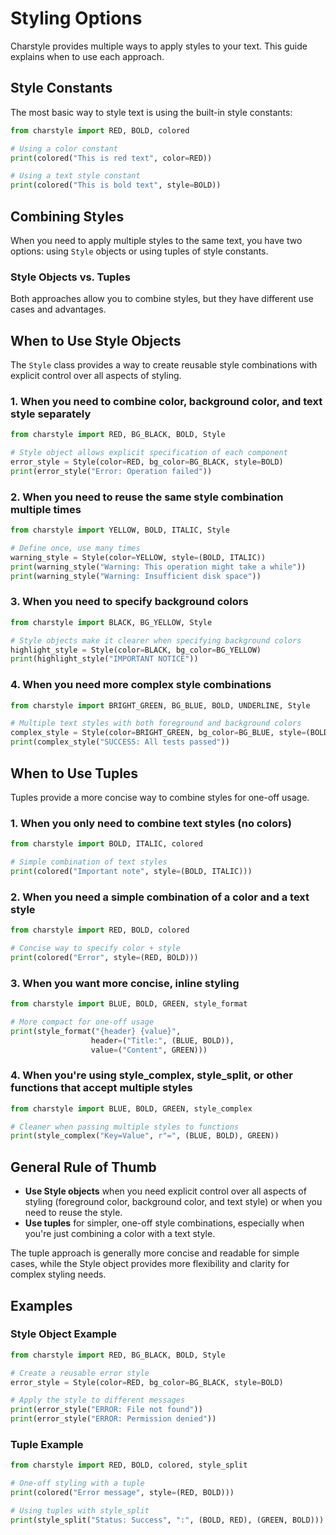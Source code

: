 # Styling Options

Charstyle provides multiple ways to apply styles to your text. This guide explains when to use each approach.

## Style Constants

The most basic way to style text is using the built-in style constants:

```python
from charstyle import RED, BOLD, colored

# Using a color constant
print(colored("This is red text", color=RED))

# Using a text style constant
print(colored("This is bold text", style=BOLD))
```

## Combining Styles

When you need to apply multiple styles to the same text, you have two options: using `Style` objects or using tuples of style constants.

### Style Objects vs. Tuples

Both approaches allow you to combine styles, but they have different use cases and advantages.

## When to Use Style Objects

The `Style` class provides a way to create reusable style combinations with explicit control over all aspects of styling.

### 1. When you need to combine color, background color, and text style separately

```python
from charstyle import RED, BG_BLACK, BOLD, Style

# Style object allows explicit specification of each component
error_style = Style(color=RED, bg_color=BG_BLACK, style=BOLD)
print(error_style("Error: Operation failed"))
```

### 2. When you need to reuse the same style combination multiple times

```python
from charstyle import YELLOW, BOLD, ITALIC, Style

# Define once, use many times
warning_style = Style(color=YELLOW, style=(BOLD, ITALIC))
print(warning_style("Warning: This operation might take a while"))
print(warning_style("Warning: Insufficient disk space"))
```

### 3. When you need to specify background colors

```python
from charstyle import BLACK, BG_YELLOW, Style

# Style objects make it clearer when specifying background colors
highlight_style = Style(color=BLACK, bg_color=BG_YELLOW)
print(highlight_style("IMPORTANT NOTICE"))
```

### 4. When you need more complex style combinations

```python
from charstyle import BRIGHT_GREEN, BG_BLUE, BOLD, UNDERLINE, Style

# Multiple text styles with both foreground and background colors
complex_style = Style(color=BRIGHT_GREEN, bg_color=BG_BLUE, style=(BOLD, UNDERLINE))
print(complex_style("SUCCESS: All tests passed"))
```

## When to Use Tuples

Tuples provide a more concise way to combine styles for one-off usage.

### 1. When you only need to combine text styles (no colors)

```python
from charstyle import BOLD, ITALIC, colored

# Simple combination of text styles
print(colored("Important note", style=(BOLD, ITALIC)))
```

### 2. When you need a simple combination of a color and a text style

```python
from charstyle import RED, BOLD, colored

# Concise way to specify color + style
print(colored("Error", style=(RED, BOLD)))
```

### 3. When you want more concise, inline styling

```python
from charstyle import BLUE, BOLD, GREEN, style_format

# More compact for one-off usage
print(style_format("{header} {value}", 
                  header=("Title:", (BLUE, BOLD)), 
                  value=("Content", GREEN)))
```

### 4. When you're using style_complex, style_split, or other functions that accept multiple styles

```python
from charstyle import BLUE, BOLD, GREEN, style_complex

# Cleaner when passing multiple styles to functions
print(style_complex("Key=Value", r"=", (BLUE, BOLD), GREEN))
```

## General Rule of Thumb

- **Use Style objects** when you need explicit control over all aspects of styling (foreground color, background color, and text style) or when you need to reuse the style.
- **Use tuples** for simpler, one-off style combinations, especially when you're just combining a color with a text style.

The tuple approach is generally more concise and readable for simple cases, while the Style object provides more flexibility and clarity for complex styling needs.

## Examples

### Style Object Example

```python
from charstyle import RED, BG_BLACK, BOLD, Style

# Create a reusable error style
error_style = Style(color=RED, bg_color=BG_BLACK, style=BOLD)

# Apply the style to different messages
print(error_style("ERROR: File not found"))
print(error_style("ERROR: Permission denied"))
```

### Tuple Example

```python
from charstyle import RED, BOLD, colored, style_split

# One-off styling with a tuple
print(colored("Error message", style=(RED, BOLD)))

# Using tuples with style_split
print(style_split("Status: Success", ":", (BOLD, RED), (GREEN, BOLD)))
